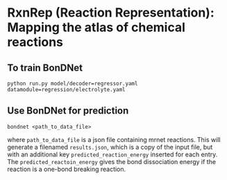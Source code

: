 # RxnRep (Reaction Representation): Mapping the atlas of chemical reactions



## To train BonDNet

```shell 
python run.py model/decoder=regressor.yaml datamodule=regression/electrolyte.yaml
```


## Use BonDNet for prediction 

```shell
bondnet <path_to_data_file> 
```

where `path_to_data_file` is a json file containing mrnet reactions. This will 
generate a filenamed `results.json`, which is a copy of the input file, but with an 
additional key `predicted_reaction_energy` inserted for each entry. The 
`predicted_reactoin_energy` gives the bond dissociation energy if the reaction is 
a one-bond breaking reaction.
